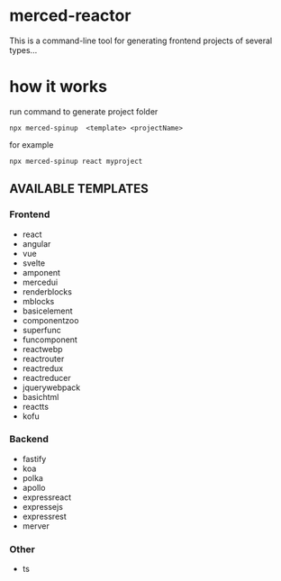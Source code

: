 # merced-reactor

This is a command-line tool for generating frontend projects of several types...

# how it works

run command to generate project folder

```
npx merced-spinup  <template> <projectName>
```

for example

```
npx merced-spinup react myproject
```

## AVAILABLE TEMPLATES

### Frontend

- react
- angular
- vue
- svelte
- amponent
- mercedui
- renderblocks
- mblocks
- basicelement
- componentzoo
- superfunc
- funcomponent
- reactwebp
- reactrouter
- reactredux
- reactreducer
- jquerywebpack
- basichtml
- reactts
- kofu

### Backend

- fastify
- koa
- polka
- apollo
- expressreact
- expressejs
- expressrest
- merver

### Other

- ts
